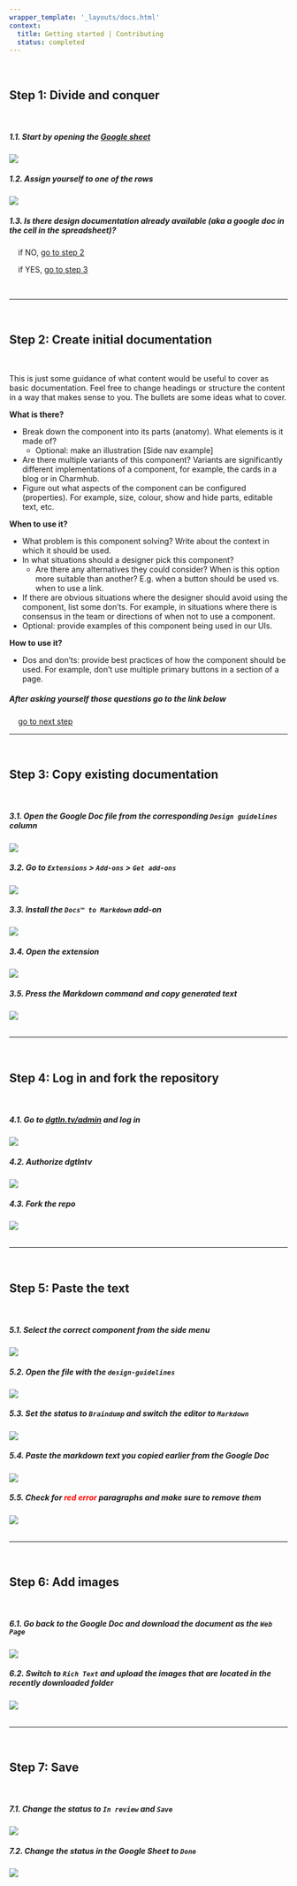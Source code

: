 ```yaml
---
wrapper_template: '_layouts/docs.html'
context:
  title: Getting started | Contributing
  status: completed
---
```


<br>

## Step 1: Divide and conquer

<br>

<div class="row u-equal-height">
  <div class="col-6 p-card u-no-padding">
    <div class="p-card__inner">
      <h5>1.1. Start by opening the <a href="https://docs.google.com/spreadsheets/d/19HJPsX651deboiJXcbPsJRU8rt90fJm6GCf5t77kDJc" target="_blank" rel="noreferrer noopener">Google sheet <i class="p-icon--external-link"></i></a></h5>
    </div>
    <img src="/static/images/0.jpg">
    </div>
  <!-- -->
  <div class="col-6 p-card u-no-padding">
    <div class="p-card__inner">
      <h5>1.2. Assign yourself to one of the rows</h5>
    </div>
    <img src="/static/images/1.jpg">
  </div>
  <!-- -->
  <div>
    <h5>1.3. Is there design documentation already available (aka a google doc in the cell in the spreadsheet)?</h5>
    <div style="padding-left: 16px">
      <p>if NO, <a href="#step-2-create-initial-documentation">go to step 2</a></p>
      <p>if YES, <a href="#step-3-copy-existing-documentation">go to step 3</a></p>
    </div>
  </div>
</div>

<br>

---

<br>

## Step 2: Create initial documentation

<br>

This is just some guidance of what content would be useful to cover as basic documentation. Feel free to change headings or structure the content in a way that makes sense to you. The bullets are some ideas what to cover.

**What is there?**

- Break down the component into its parts (anatomy). What elements is it made of?
  - Optional: make an illustration [Side nav example]
- Are there multiple variants of this component? Variants are significantly different implementations of a component, for example, the cards in a blog or in Charmhub.
- Figure out what aspects of the component can be configured (properties). For example, size, colour, show and hide parts, editable text, etc.

**When to use it?**

- What problem is this component solving? Write about the context in which it should be used.
- In what situations should a designer pick this component?
  - Are there any alternatives they could consider? When is this option more suitable than another? E.g. when a button should be used vs. when to use a link.
- If there are obvious situations where the designer should avoid using the component, list some don’ts. For example, in situations where there is consensus in the team or directions of when not to use a component.
- Optional: provide examples of this component being used in our UIs.

**How to use it?**

- Dos and don’ts: provide best practices of how the component should be used. For example, don’t use multiple primary buttons in a section of a page.

<div>
  <h5>After asking yourself those questions go to the link below</h5>
  <div style="padding-left: 16px">
    <p><a href="#step-4-log-in-and-fork-the-repository">go to next step</a></p>
  </div>
</div>

---

<br>

## Step 3: Copy existing documentation

<br>

<div class="row u-equal-height">
  <div class="col-6 p-card u-no-padding">
    <div class="p-card__inner">
      <h5>3.1. Open the Google Doc file from the corresponding <code>Design guidelines</code> column</h5>
    </div>
    <img src="/static/images/2.jpg">
  </div>
  <!-- -->
  <div class="col-6 p-card u-no-padding">
    <div class="p-card__inner">
      <h5>3.2. Go to <code>Extensions</code> > <code>Add-ons</code> > <code>Get add-ons</code></h5>
    </div>
    <img src="/static/images/3.jpg">
  </div>
  <!-- -->
  <div class="col-6 p-card u-no-padding">
    <div class="p-card__inner">
      <h5>3.3. Install the <code>Docs™ to Markdown</code> add-on</h5>
    </div>
    <img src="/static/images/4.jpg">
  </div>
  <!-- -->
  <div class="col-6 p-card u-no-padding">
    <div class="p-card__inner">
      <h5>3.4. Open the extension</h5>
    </div>
    <img src="/static/images/5.jpg">
  </div>
  <!-- -->
  <div class="col-6 p-card u-no-padding">
    <div class="p-card__inner">
      <h5>3.5. Press the Markdown command and copy generated text</h5>
    </div>
    <img src="/static/images/6.jpg">
  </div>
</div>

<br>

---

<br>

## Step 4: Log in and fork the repository

<br>

<div class="row u-equal-height">
  <div class="col-6 p-card u-no-padding">
    <div class="p-card__inner">
      <h5>4.1. Go to <a href="https://dgtln.tv/admin" target="_blank" rel="noreferrer">dgtln.tv/admin</a><i class="p-icon--external-link"></i> and log in</h5>
    </div>
    <img src="/static/images/7.jpg">
  </div>
  <!-- -->
  <div class="col-6 p-card u-no-padding">
    <div class="p-card__inner">
      <h5>4.2. Authorize dgtlntv</h5>
    </div>
    <img src="/static/images/7.1.jpg">
  </div>
  <!-- -->
  <div class="col-6 p-card u-no-padding">
    <div class="p-card__inner">
      <h5>4.3. Fork the repo</h5>
    </div>
    <img src="/static/images/7.2.jpg">
  </div>
</div>

<br>

---

<br>

## Step 5: Paste the text

<br>

<div class="row u-equal-height">
  <div class="col-6 p-card u-no-padding">
    <div class="p-card__inner">
      <h5>5.1. Select the correct component from the side menu</h5>
    </div>
    <img src="/static/images/8.jpg">
  </div>
  <!-- -->
  <div class="col-6 p-card u-no-padding">
    <div class="p-card__inner">
      <h5>5.2. Open the file with the <code>design-guidelines</code></h5>
    </div>
    <img src="/static/images/9.jpg">
  </div>
  <!-- -->
  <div class="col-6 p-card u-no-padding">
    <div class="p-card__inner">
      <h5>5.3. Set the status to <code>Braindump</code> and switch the editor to <code>Markdown</code></h5>
    </div>
    <img src="/static/images/10.jpg">
  </div>
  <!-- -->
  <div class="col-6 p-card u-no-padding">
    <div class="p-card__inner">
      <h5>5.4. Paste the markdown text you copied earlier from the Google Doc</h5>
    </div>
    <img src="/static/images/11.jpg">
  </div>
  <!-- -->
  <div class="col-6 p-card u-no-padding">
    <div class="p-card__inner">
      <h5>5.5. Check for <span style="color: red">red error</span> paragraphs and make sure to remove them</h5>
    </div>
    <img src="/static/images/12.jpg">
  </div>
  <!-- <div class="col-6 p-card u-no-padding">
    <div class="p-card__inner">
      <h5>If the document contains a table, convert it into a bulleted list</h5>
    </div>
    <img src="/static/images/12.jpg">
  </div> -->
</div>

<br>

---

<br>

## Step 6: Add images

<br>

<div class="row u-equal-height">
  <div class="col-6 p-card u-no-padding">
    <div class="p-card__inner">
      <h5>6.1. Go back to the Google Doc and download the document as the <code>Web Page</code></h5>
    </div>
    <img src="/static/images/13.jpg">
  </div>
  <!-- -->
  <div class="col-6 p-card u-no-padding">
    <div class="p-card__inner">
      <h5>6.2. Switch to <code>Rich Text</code> and upload the images that are located in the recently downloaded folder</h5>
    </div>
    <img src="/static/images/14.jpg">
  </div>
</div>

<br>

---

<br>

## Step 7: Save

<br>

<div class="row u-equal-height">
  <div class="col-6 p-card u-no-padding">
    <div class="p-card__inner">
      <h5>7.1. Change the status to <code>In review</code> and <code>Save</code></h5>
    </div>
    <img src="/static/images/16.jpg">
  </div>
  <!-- -->
  <div class="col-6 p-card u-no-padding">
    <div class="p-card__inner">
      <h5>7.2. Change the status in the Google Sheet to <code>Done</code></h5>
    </div>
    <img src="/static/images/17.jpg">
  </div>
</div>

<br>
<br>
<br>
